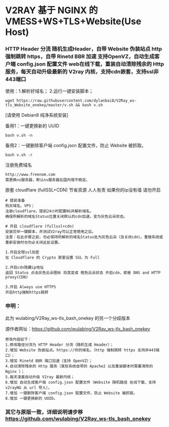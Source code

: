 # V2RAY 基于 NGINX 的 VMESS+WS+TLS+Website(Use Host) 
### HTTP Header 分流 随机生成Header，自带 Website 伪装站点 http 强制跳转 https，自带 Rinetd BBR 加速 支持OpenVZ，自动生成客户端 config.json 配置文件 web在线下载，重装自动清除残余的 Http 服务，每天自动升级最新的 V2ray 内核，支持cdn嵌套，支持ssl非443端口

使用：1.解析好域名； 2.运行一键安装脚本；
```
wget https://raw.githubusercontent.com/dylanbai8/V2Ray_ws-tls_Website_onekey/master/v.sh && bash v.sh
```
[请使用 Debian8 纯净系统安装]

备用1：一键更换新的 UUID
```
bash v.sh -n
```

备用2：一键删除客户端 config.json 配置文件，防止 Website 被抓取。
```
bash v.sh -r
```

注册免费域名
```
http://www.freenom.com
需更换ns服务器，默认ns服务器在国内很不稳定。
```

嵌套 cloudflare (fullSSL+CDN) 节省资源 人人有责 如果你的ip没有墙 请勿开启
```
# 提前准备
购买域名、VPS；
注册cloudflare，提前24小时配置NS并解析域名。
确保所解析的域名Status位置关闭默认的cdn加速，变为灰色云朵状态。

# 开启 cloudflare (fullssl+cdn)
安装完毕一键脚本，并测试V2ray可以正常使用之后。
注意：在此步骤之前，勿必保持所解析的域名Status处为灰色云朵（及关闭cdn）。重做系统或重新安装时也勿必关闭此处设置。

1.开启全程ssl加密
在 Cloudflare 的 Crypto 那里设置 SSL 为 Full

2.开启cdn隐藏ip地址
返回 Status 点击灰色云朵图标 将其变成 橙色云朵状态 开启cdn，即是 DNS and HTTP proxy(CDN)

3.开启 Always use HTTPS
开启http强制https跳转
```

### 申明：

此为 wulabing/V2Ray_ws-tls_bash_onekey 的另一个分歧版本

源作者网址：https://github.com/wulabing/V2Ray_ws-tls_bash_onekey
```
修改内容如下：
1.修改路径分流为 HTTP Header 分流（随机生成 Header）；
2.增加 Website 伪装站点。https://你的域名，（http 强制跳转 https 支持非443端口）；
3.增加 Rinetd BBR 端口加速（支持 OpenVZ）；
4.自动清除残余的 Http 服务（某些系统自带的 Apache2 以及重装脚本时需要清除的 Nginx ）；
5.每天凌晨自动升级 V2ray 最新内核；
6.增加 自动生成客户端 config.json 配置文件（Website 随机路径 在线下载，支持 v2rayNG 从 url 导入）。
7.增加 一键删除客户端 config.json 配置文件，防止 Website 被抓取。
8.增加 一键更换新的 UUID。

```
### 其它与原版一致，详细说明请步移 https://github.com/wulabing/V2Ray_ws-tls_bash_onekey

